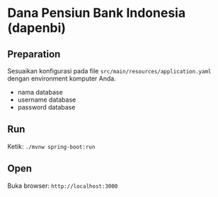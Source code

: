 # Dana Pensiun Bank Indonesia (dapenbi)

## Preparation
Sesuaikan konfigurasi pada file `src/main/resources/application.yaml` dengan environment komputer Anda.

- nama database
- username database
- password database

## Run
Ketik: `./mvnw spring-boot:run`

## Open
Buka browser: `http://localhost:3000`